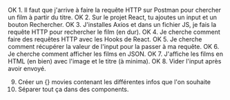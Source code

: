 OK 1. Il faut que j'arrive à faire la requête HTTP sur Postman pour chercher un film à partir du titre.
OK 2. Sur le projet React, tu ajoutes un input et un bouton Rechercher.
OK 3. J'installes Axios et dans un fichier JS, je fais la requête HTTP pour rechercher le film (en dur).
OK 4. Je cherche comment faire des requêtes HTTP avec les Hooks de React.
OK 5. Je cherche comment récupérer la valeur de l'input pour la passer à ma requête.
OK 6. Je cherche comment afficher les films en JSON.
OK 7. J'affiche les films en HTML (en bien) avec l'image et le titre (à minima).
OK 8. Vider l'input après avoir envoyé.

9. Créer un {} movies contenant les différentes infos que l'on souhaite
10. Séparer tout ça dans des components.

